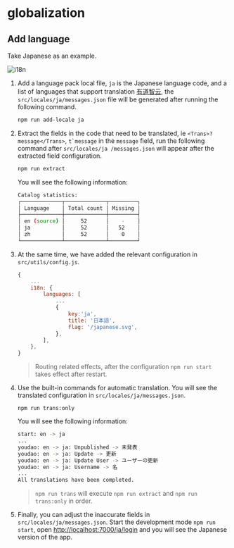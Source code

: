 # globalization

## Add language

Take Japanese as an example.

![i18n](../_media/term_i18n.svg)

1. Add a language pack local file, `ja` is the Japanese language code, and a list of languages ​​that support translation [有道智云](http://ai.youdao.com/docs/doc-trans-api.s#p05), the `src/locales/ja/messages.json` file will be generated after running the following command.

   ```bash 
   npm run add-locale ja
   ```

2. Extract the fields in the code that need to be translated, ie `<Trans>?message</Trans>`, `` t`message `` in the `message` field, run the following command after `src/locales/ja /messages.json` will appear after the extracted field configuration.

   ```bash 
   npm run extract
   ```

   You will see the following information:

   ```bash
   Catalog statistics:
   ┌─────────────┬─────────────┬─────────┐
   │ Language    │ Total count │ Missing │
   ├─────────────┼─────────────┼─────────┤
   │ en (source) │     52      │    -    │
   │ ja          │     52      │   52    │
   │ zh          │     52      │    0    │
   └─────────────┴─────────────┴─────────┘
   ```

3. At the same time, we have added the relevant configuration in `src/utils/config.js`.

   ```javascript
   {
       ...
       i18n: {
           languages: [
               ...
               {
                   key:'ja',
                   title: '日本語',
                   flag: '/japanese.svg',
               },
           ],
       },
   }
   ```

   > Routing related effects, after the configuration `npm run start` takes effect after restart.

4. Use the built-in commands for automatic translation. You will see the translated configuration in `src/locales/ja/messages.json`.

   ```bash
   npm run trans:only
   ```

   You will see the following information:

   ```bash
   start: en -> ja
   ...
   youdao: en -> ja: Unpublished -> 未発表
   youdao: en -> ja: Update -> 更新
   youdao: en -> ja: Update User -> ユーザーの更新
   youdao: en -> ja: Username -> 名
   ...
   All translations have been completed.
   ```

   > `npm run trans` will execute `npm run extract` and `npm run trans:only` in order.

5. Finally, you can adjust the inaccurate fields in `src/locales/ja/messages.json`. Start the development mode `npm run start`, open [http://localhost:7000/ja/login](http://localhost:7000/ja/login) and you will see the Japanese version of the app.
